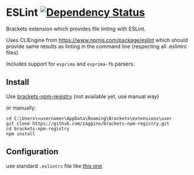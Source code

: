 # ESLint [![Dependency Status](https://gemnasium.com/zaggino/brackets-eslint.svg)](https://gemnasium.com/zaggino/brackets-eslint)

Brackets extension which provides file linting with ESLint.

Uses CLIEngine from https://www.npmjs.com/package/eslint
which should provide same results as linting in the command line (respecting all .eslintrc files)

Includes support for `esprima` and `esprima-fb` parsers.

## Install

Use [brackets-npm-registry](https://github.com/zaggino/brackets-npm-registry) (not available yet, use manual way)

or manually:

```
cd C:\Users\<username>\AppData\Roaming\Brackets\extensions\user
git clone https://github.com/zaggino/brackets-npm-registry.git
cd brackets-npm-registry
npm install
```

## Configuration

use standard `.eslintrc` file like [this one](.eslintrc)
